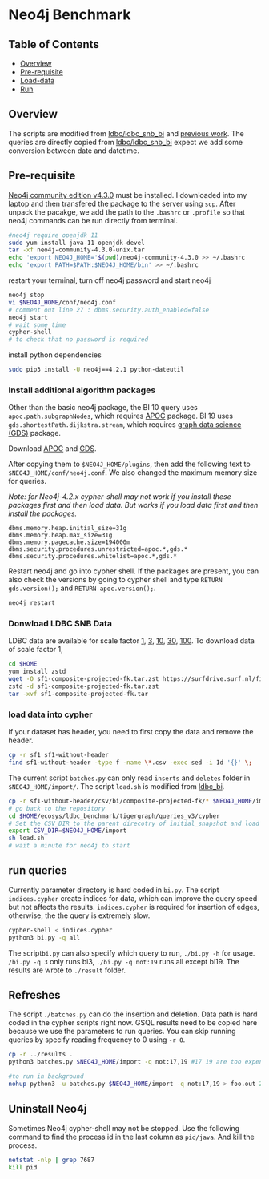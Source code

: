 # Neo4j Benchmark

## Table of Contents
* [Overview](#Overview)
* [Pre-requisite](#Pre-requisite)
* [Load-data](#Load-data)
* [Run](#run)

## Overview
The scripts are modified from [ldbc/ldbc_snb_bi](https://github.com/ldbc/ldbc_snb_bi/tree/main/cypher/) and [previous work](https://github.com/zhuang29/graph_database_benchmark/tree/master/neo4j). The queries are directly copied from [ldbc/ldbc_snb_bi](https://github.com/ldbc/ldbc_snb_bi/tree/main/cypher/) expect we add some conversion between date and datetime. 


## Pre-requisite
[Neo4j community edition v4.3.0](https://neo4j.com/download-center/#community) must be installed. I downloaded into my laptop and then transfered the package to the server using `scp`. After unpack the pacakge, we add the path to the `.bashrc` or `.profile` so that neo4j commands can be run directly from terminal. 
```sh
#neo4j require openjdk 11
sudo yum install java-11-openjdk-devel
tar -xf neo4j-community-4.3.0-unix.tar
echo 'export NEO4J_HOME='$(pwd)/neo4j-community-4.3.0 >> ~/.bashrc
echo 'export PATH=$PATH:$NEO4J_HOME/bin' >> ~/.bashrc
```
restart your terminal, turn off neo4j password and start neo4j
```sh
neo4j stop
vi $NEO4J_HOME/conf/neo4j.conf
# comment out line 27 : dbms.security.auth_enabled=false
neo4j start
# wait some time
cypher-shell
# to check that no password is required
```
install python dependencies
```sh
sudo pip3 install -U neo4j==4.2.1 python-dateutil
```

### Install additional algorithm packages
Other than the basic neo4j package, the BI 10 query uses `apoc.path.subgraphNodes`, which requires [APOC](https://neo4j.com/labs/apoc/4.1/installation/) package. 
BI 19 uses `gds.shortestPath.dijkstra.stream`, which requires [graph data science (GDS)](https://neo4j.com/docs/graph-data-science/current/installation/) package. 

Download [APOC](https://github.com/neo4j-contrib/neo4j-apoc-procedures/releases/download/4.3.0.0/apoc-4.3.0.0-all.jar) and [GDS](https://s3-eu-west-1.amazonaws.com/com.neo4j.graphalgorithms.dist/graph-data-science/neo4j-graph-data-science-1.6.0-standalone.zip). 

After copying them to `$NEO4J_HOME/plugins`, then add the following text to `$NEO4J_HOME/conf/neo4j.conf`. We also changed the maximum memory size for queries.

*Note: for Neo4j-4.2.x cypher-shell may not work if you install these packages first and then load data. But works if you load data first and then install the packages.*

```
dbms.memory.heap.initial_size=31g
dbms.memory.heap.max_size=31g
dbms.memory.pagecache.size=194000m
dbms.security.procedures.unrestricted=apoc.*,gds.*
dbms.security.procedures.whitelist=apoc.*,gds.*
```

Restart neo4j and go into cypher shell. If the packages are present, you can also check the versions by going to cypher shell and type `RETURN gds.version();` and `RETURN apoc.version();`.
```sh
neo4j restart
```

### Donwload LDBC SNB Data 
LDBC data are available for scale factor [1](https://surfdrive.surf.nl/files/index.php/s/xM6ujh448lnJxXX/download), [3](https://surfdrive.surf.nl/files/index.php/s/fY7YocVgsJhmqdT/download), [10](https://surfdrive.surf.nl/files/index.php/s/SY6lRzEzDvvESfJ/download), [30](https://surfdrive.surf.nl/files/index.php/s/dtkgN7ZDT37vOnm/download), [100](https://surfdrive.surf.nl/files/index.php/s/gxNeHFKWVwO0WRm/download). To download data of scale factor 1,

```sh
cd $HOME
yum install zstd
wget -O sf1-composite-projected-fk.tar.zst https://surfdrive.surf.nl/files/index.php/s/xM6ujh448lnJxXX/download 
zstd -d sf1-composite-projected-fk.tar.zst 
tar -xvf sf1-composite-projected-fk.tar
```

### load data into cypher
If your dataset has header, you need to first copy the data and remove the header.
```sh
cp -r sf1 sf1-without-header
find sf1-without-header -type f -name \*.csv -exec sed -i 1d '{}' \;
```

The current script `batches.py` can only read `inserts` and `deletes` folder in `$NEO4J_HOME/import/`. The script `load.sh` is modified from [ldbc_bi](https://github.com/ldbc/ldbc_snb_bi/blob/main/cypher/scripts/load-in-one-step.sh). 

```sh
cp -r sf1-without-header/csv/bi/composite-projected-fk/* $NEO4J_HOME/import/
# go back to the repository
cd $HOME/ecosys/ldbc_benchmark/tigergraph/queries_v3/cypher
# Set the CSV_DIR to the parent direcotry of initial_snapshot and load 
export CSV_DIR=$NEO4J_HOME/import
sh load.sh
# wait a minute for neo4j to start
```

## run queries
Currently parameter directory is hard coded in `bi.py`. The script `indices.cypher` create indices for data, which can improve the query speed but not affects the results. `indices.cypher` is required for insertion of edges, otherwise, the the query is extremely slow.
```sh
cypher-shell < indices.cypher
python3 bi.py -q all
```
The script`bi.py` can also specify which query to run, `./bi.py -h` for usage. `/bi.py -q 3` only runs bi3, `./bi.py -q not:19` runs all except bi19. The results are wrote to `./result` folder.

## Refreshes
The script `./batches.py` can do the insertion and deletion. Data path is hard coded in the cypher scripts right now. GSQL results need to be copied here because we use the parameters to run queries. You can skip running queries by specify reading frequency to 0 using `-r 0`.

```sh
cp -r ../results .
python3 batches.py $NEO4J_HOME/import -q not:17,19 #17 19 are too expensive for cypher

#to run in background
nohup python3 -u batches.py $NEO4J_HOME/import -q not:17,19 > foo.out 2>&1 & 
```

## Uninstall Neo4j

Sometimes Neo4j cypher-shell may not be stopped. Use the following command to find the process id in the last column as `pid/java`. And kill the process.
```sh
netstat -nlp | grep 7687
kill pid
```
